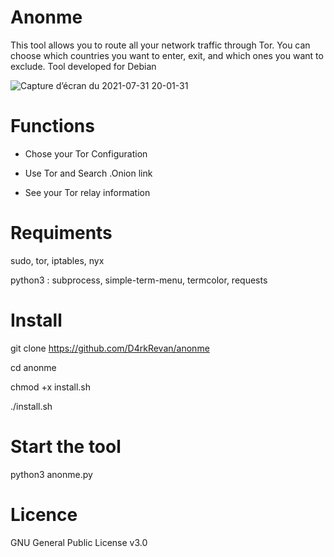 # Anonme
This tool allows you to route all your network traffic through Tor. You can choose which countries you want to enter, exit, and which ones you want to exclude. Tool developed for Debian

![Capture d’écran du 2021-07-31 20-01-31](https://user-images.githubusercontent.com/85474922/127748671-08a7575b-8ffb-492a-be09-044dbda3aa64.png)

# Functions
 - Chose your Tor Configuration

 - Use Tor and Search .Onion link

 - See your Tor relay information 

# Requiments
sudo, tor, iptables, nyx

python3 : subprocess, simple-term-menu, termcolor, requests

# Install
git clone https://github.com/D4rkRevan/anonme

cd anonme

chmod +x install.sh

./install.sh

# Start the tool 
python3 anonme.py

# Licence 
GNU General Public License v3.0
